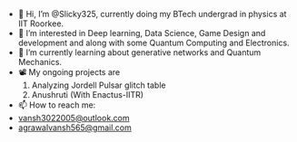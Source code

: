 - 👋 Hi, I’m @Slicky325, currently doing my BTech undergrad in physics at IIT Roorkee.
- 👀 I’m interested in Deep learning, Data Science, Game Design and development and along with some Quantum Computing and Electronics.
- 🌱 I’m currently learning about generative networks and Quantum Mechanics.
- 📽️ My ongoing projects are
     1) Analyzing Jordell Pulsar glitch table
     2) Anushruti (With Enactus-IITR)
- 📫 How to reach me:
- vansh3022005@outlook.com
- agrawalvansh565@gmail.com
